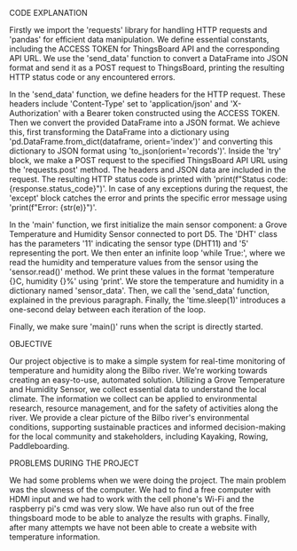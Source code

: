 CODE EXPLANATION


Firstly we import the 'requests' library for handling HTTP requests and 'pandas' for efficient data manipulation. We define essential constants, including the ACCESS TOKEN for ThingsBoard API and the corresponding API URL. We use the 'send_data' function to convert a DataFrame into JSON format and send it as a POST request to ThingsBoard, printing the resulting HTTP status code or any encountered errors.

In the 'send_data' function, we define headers for the HTTP request. These headers include 'Content-Type' set to 'application/json' and 'X-Authorization' with a Bearer token constructed using the ACCESS TOKEN. Then we convert the provided DataFrame into a JSON format. We achieve this, first transforming the DataFrame into a dictionary using 'pd.DataFrame.from_dict(dataframe, orient='index')' and converting this dictionary to JSON format using 'to_json(orient='records')'. Inside the 'try' block, we make a POST request to the specified ThingsBoard API URL using the 'requests.post' method. The headers and JSON data are included in the request. The resulting HTTP status code is printed with 'print(f"Status code: {response.status_code}")'. In case of any exceptions during the request, the 'except' block catches the error and prints the specific error message using 'print(f"Error: {str(e)}")'. 


In the 'main' function, we first initialize the main sensor component: a Grove Temperature and Humidity Sensor connected to port D5. The 'DHT' class has the parameters '11' indicating the sensor type (DHT11) and '5' representing the port. We then enter an infinite loop 'while True:', where we read the humidity and temperature values from the sensor using the 'sensor.read()' method. We print these values in the format 'temperature {}C, humidity {}%' using 'print'. We store the temperature and humidity in a dictionary named 'sensor_data'. Then, we call the 'send_data' function, explained in the previous paragraph. Finally, the 'time.sleep(1)' introduces a one-second delay between each iteration of the loop.

Finally, we make sure 'main()' runs when the script is directly started.






OBJECTIVE


Our project objective is to make a simple system for real-time monitoring of temperature and humidity along the Bilbo river. We're working towards creating an easy-to-use, automated solution. Utilizing a Grove Temperature and Humidity Sensor, we collect essential data to understand the local climate. The information we collect can be applied to environmental research, resource management, and for the safety of activities along the river. We provide a clear picture of the Bilbo river's environmental conditions, supporting sustainable practices and informed decision-making for the local community and stakeholders, including Kayaking, Rowing, Paddleboarding.




PROBLEMS DURING THE PROJECT


We had some problems when we were doing the project. The main problem was the slowness of the computer. We had to find a free computer with HDMI input and we had to work with the cell phone's Wi-Fi and the raspberry pi's cmd was very slow.
We have also run out of the free thingsboard mode to be able to analyze the results with graphs. Finally, after many attempts we have not been able to create a website with temperature information.

